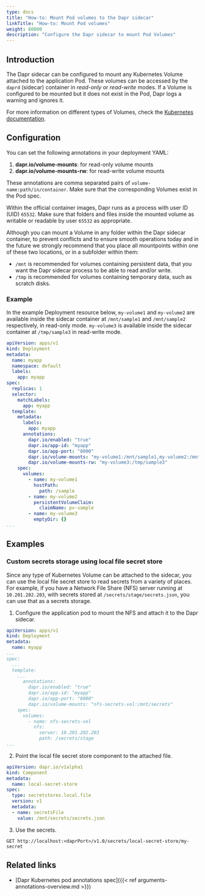 ```yaml
---
type: docs
title: "How-to: Mount Pod volumes to the Dapr sidecar"
linkTitle: "How-to: Mount Pod volumes"
weight: 80000
description: "Configure the Dapr sidecar to mount Pod Volumes"
---
```


## Introduction

The Dapr sidecar can be configured to mount any Kubernetes Volume attached to the application Pod. These volumes can be accessed by the `daprd` (sidecar) container in _read-only_ or _read-write_ modes. If a Volume is configured to be mounted but it does not exist in the Pod, Dapr logs a warning and ignores it.

For more information on different types of Volumes, check the [Kubernetes documentation](https://kubernetes.io/docs/concepts/storage/volumes/).

## Configuration

You can set the following annotations in your deployment YAML:

1. **dapr.io/volume-mounts**: for read-only volume mounts
1. **dapr.io/volume-mounts-rw**: for read-write volume mounts

These annotations are comma separated pairs of `volume-name:path/in/container`. Make sure that the corresponding Volumes exist in the Pod spec.

Within the official container images, Dapr runs as a process with user ID (UID) `65532`. Make sure that folders and files inside the mounted volume as writable or readable by user `65532` as appropriate.

Although you can mount a Volume in any folder within the Dapr sidecar container, to prevent conflicts and to ensure smooth operations today and in the future we strongly recommend that you place all mountpoints within one of these two locations, or in a subfolder within them:

- `/mnt` is recommended for volumes containing persistent data, that you want the Dapr sidecar process to be able to read and/or write.
- `/tmp` is recommended for volumes containing temporary data, such as scratch disks.

### Example

In the example Deployment resource below, `my-volume1` and `my-volume2` are available inside the sidecar container at `/mnt/sample1` and `/mnt/sample2` respectively, in read-only mode. `my-volume3` is available inside the sidecar container at `/tmp/sample3` in read-write mode.

```yaml
apiVersion: apps/v1
kind: Deployment
metadata:
  name: myapp
  namespace: default
  labels:
    app: myapp
spec:
  replicas: 1
  selector:
    matchLabels:
      app: myapp
  template:
    metadata:
      labels:
        app: myapp
      annotations:
        dapr.io/enabled: "true"
        dapr.io/app-id: "myapp"
        dapr.io/app-port: "8000"
        dapr.io/volume-mounts: "my-volume1:/mnt/sample1,my-volume2:/mnt/sample2"
        dapr.io/volume-mounts-rw: "my-volume3:/tmp/sample3"
    spec:
      volumes:
        - name: my-volume1
          hostPath:
            path: /sample
        - name: my-volume2
          persistentVolumeClaim:
            claimName: pv-sample
        - name: my-volume3
          emptyDir: {}
...
```

## Examples

### Custom secrets storage using local file secret store

Since any type of Kubernetes Volume can be attached to the sidecar, you can use the local file secret store to read secrets from a variety of places. For example, if you have a Network File Share (NFS) server running at `10.201.202.203`, with secrets stored at `/secrets/stage/secrets.json`, you can use that as a secrets storage.

1. Configure the application pod to mount the NFS and attach it to the Dapr sidecar.  
  
  ```yaml
  apiVersion: apps/v1
  kind: Deployment
  metadata:
    name: myapp
  ...
  spec:
    ...
    template:
      ...
        annotations:
          dapr.io/enabled: "true"
          dapr.io/app-id: "myapp"
          dapr.io/app-port: "8000"
          dapr.io/volume-mounts: "nfs-secrets-vol:/mnt/secrets"
      spec:
        volumes:
          - name: nfs-secrets-vol
            nfs:
              server: 10.201.202.203
              path: /secrets/stage
  ...
  ```

2. Point the local file secret store component to the attached file.  

  ```yaml
  apiVersion: dapr.io/v1alpha1
  kind: Component
  metadata:
    name: local-secret-store
  spec:
    type: secretstores.local.file
    version: v1
    metadata:
    - name: secretsFile
      value: /mnt/secrets/secrets.json
  ```
  
3. Use the secrets.  
  
  ```
  GET http://localhost:<daprPort>/v1.0/secrets/local-secret-store/my-secret
  ```

## Related links

- [Dapr Kubernetes pod annotations spec]({{< ref arguments-annotations-overview.md >}})
